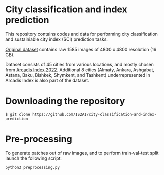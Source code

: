 # City classification and index prediction

This repository contains codes and data for performing city classification and sustainiable city index (SCI) prediction tasks.

[Original dataset](https://drive.google.com/drive/folders/1HEPV9hhT_X9OWVvjEFNQRQLxbo5A_R9C?usp=sharing) contains raw 1585 images of 4800 x 4800 resolution (16 GB). 

Dataset consists of 45 cities from various locations, and mostly chosen from [Arcadis Index 2022](https://www.arcadis.com/en/knowledge-hub/perspectives/global/sustainable-cities-index). Additional 8 cities (Almaty, Ankara, Ashgabat, Astana, Baku, Bishkek, Shymkent, and Tashkent) underrepresented in Arcadis Index is also part of the dataset.

# Downloading the repository

```
$ git clone https://github.com/IS2AI/city-classification-and-index-prediction
```

# Pre-processing 

To generate patches out of raw images, and to perform train-val-test split launch the following script:

```
python3 preprocessing.py
```


